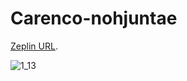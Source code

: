 # Carenco-nohjuntae
[Zeplin URL](https://www.figma.com/file/xJU4lLPeqoWE43Dbi7khNU/care%26co-android-app_%EC%B5%9C%EC%A2%85?node-id=140%3A3264&t=tv0CCcmevJcEvdM1-0).


![1_13](https://user-images.githubusercontent.com/45313625/212282972-6f336c0a-5acc-4266-a45f-d7f53dc19b5d.gif)
